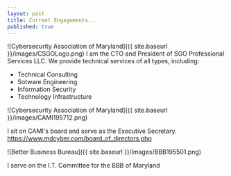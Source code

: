 ```yaml
---
layout: post
title: Current Engagements...
published: true
---
```

![Cybersecurity Association of Maryland]({{ site.baseurl }}/images/CSGOLogo.png)
I am the CTO and President of SGO Professional Services LLC. We provide technical services of all types, including: 
- Technical Consulting
- Sotware Engineering
- Information Security
- Technology Infrastructure

![Cybersecurity Association of Maryland]({{ site.baseurl }}/images/CAMI195712.png)

I sit on CAMI's board and serve as the Executive Secretary.
https://www.mdcyber.com/board_of_directors.php


![Better Business Bureau]({{ site.baseurl }}/images/BBB195501.png)

I serve on the I.T. Committee for the BBB of Maryland
